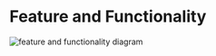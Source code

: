# Feature and Functionality
![feature and functionality diagram](../feature-and-functionality/Feature_functionality.png)
